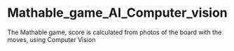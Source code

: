 # Mathable_game_AI_Computer_vision
The Mathable game, score is calculated from photos of the board with the moves, using Computer Vision
